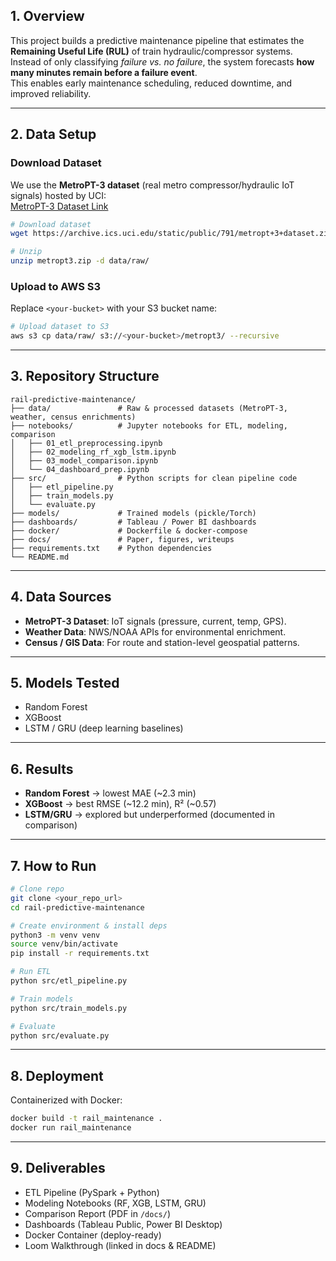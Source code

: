 ## 1. Overview
This project builds a predictive maintenance pipeline that estimates the **Remaining Useful Life (RUL)** of train hydraulic/compressor systems.  
Instead of only classifying *failure vs. no failure*, the system forecasts **how many minutes remain before a failure event**.  
This enables early maintenance scheduling, reduced downtime, and improved reliability.

---

## 2. Data Setup

### Download Dataset
We use the **MetroPT-3 dataset** (real metro compressor/hydraulic IoT signals) hosted by UCI:  
[MetroPT-3 Dataset Link](https://archive.ics.uci.edu/dataset/791/metropt%2B3%2Bdataset?utm_source=chatgpt.com)

```bash
# Download dataset
wget https://archive.ics.uci.edu/static/public/791/metropt+3+dataset.zip -O metropt3.zip

# Unzip
unzip metropt3.zip -d data/raw/
```

### Upload to AWS S3
Replace `<your-bucket>` with your S3 bucket name:

```bash
# Upload dataset to S3
aws s3 cp data/raw/ s3://<your-bucket>/metropt3/ --recursive
```

---

## 3. Repository Structure

```text
rail-predictive-maintenance/
├── data/               # Raw & processed datasets (MetroPT-3, weather, census enrichments)
├── notebooks/          # Jupyter notebooks for ETL, modeling, comparison
│   ├── 01_etl_preprocessing.ipynb
│   ├── 02_modeling_rf_xgb_lstm.ipynb
│   ├── 03_model_comparison.ipynb
│   └── 04_dashboard_prep.ipynb
├── src/                # Python scripts for clean pipeline code
│   ├── etl_pipeline.py
│   ├── train_models.py
│   └── evaluate.py
├── models/             # Trained models (pickle/Torch)
├── dashboards/         # Tableau / Power BI dashboards
├── docker/             # Dockerfile & docker-compose
├── docs/               # Paper, figures, writeups
├── requirements.txt    # Python dependencies
└── README.md
```

---

## 4. Data Sources
- **MetroPT-3 Dataset**: IoT signals (pressure, current, temp, GPS).  
- **Weather Data**: NWS/NOAA APIs for environmental enrichment.  
- **Census / GIS Data**: For route and station-level geospatial patterns.  

---

## 5. Models Tested
- Random Forest  
- XGBoost  
- LSTM / GRU (deep learning baselines)  

---

## 6. Results
- **Random Forest** → lowest MAE (~2.3 min)  
- **XGBoost** → best RMSE (~12.2 min), R² (~0.57)  
- **LSTM/GRU** → explored but underperformed (documented in comparison)  

---

## 7. How to Run
```bash
# Clone repo
git clone <your_repo_url>
cd rail-predictive-maintenance

# Create environment & install deps
python3 -m venv venv
source venv/bin/activate
pip install -r requirements.txt

# Run ETL
python src/etl_pipeline.py

# Train models
python src/train_models.py

# Evaluate
python src/evaluate.py
```

---

## 8. Deployment
Containerized with Docker:

```bash
docker build -t rail_maintenance .
docker run rail_maintenance
```

---

## 9. Deliverables
- ETL Pipeline (PySpark + Python)  
- Modeling Notebooks (RF, XGB, LSTM, GRU)  
- Comparison Report (PDF in `/docs/`)  
- Dashboards (Tableau Public, Power BI Desktop)  
- Docker Container (deploy-ready)  
- Loom Walkthrough (linked in docs & README) 
